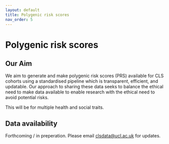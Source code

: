 ```yaml
---
layout: default
title: Polygenic risk scores
nav_order: 5
---
```


# Polygenic risk scores 

## Our Aim

We aim to generate and make polygenic risk scores (PRS) available for CLS cohorts using a standardised pipeline which is transparent, efficient, and updatable. Our approach to sharing these data seeks to balance the ethical need to make data available to enable research with the ethical need to avoid potential risks.

This will be for multiple health and social traits.


## Data availability

Forthcoming / in preperation. Please email clsdata@ucl.ac.uk for updates.
